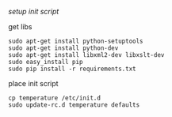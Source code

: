 *setup init script*

get libs
```
sudo apt-get install python-setuptools
sudo apt-get install python-dev
sudo apt-get install libxml2-dev libxslt-dev
sudo easy_install pip
sudo pip install -r requirements.txt
```


place init script
```
cp temperature /etc/init.d
sudo update-rc.d temperature defaults
```
